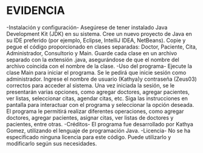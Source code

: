 # EVIDENCIA
-Instalación y configuración-
Asegúrese de tener instalado Java Development Kit (JDK) en su sistema.
Cree un nuevo proyecto de Java en su IDE preferido (por ejemplo, Eclipse, IntelliJ IDEA, NetBeans).
Copie y pegue el código proporcionado en clases separadas: Doctor, Paciente, Cita, Administrador, Consultorio y Main.
Guarde cada clase en un archivo separado con la extensión .java, asegurándose de que el nombre del archivo coincida con el nombre de la clase.
-Uso del programa-
Ejecute la clase Main para iniciar el programa.
Se le pedirá que inicie sesión como administrador.
Ingrese el nombre de usuario (Kathya)y contraseña (Zeus03) correctos para acceder al sistema.
Una vez iniciada la sesión, se le presentarán varias opciones, como agregar doctores, agregar pacientes, ver listas, seleccionar citas, agendar citas, etc.
Siga las instrucciones en pantalla para interactuar con el programa y seleccionar la opción deseada.
El programa le permitirá realizar diferentes operaciones, como agregar doctores, agregar pacientes, asignar citas, ver listas de doctores y pacientes, entre otras.
-Créditos-
El programa fue desarrollado por Kathya Gomez, utilizando el lenguaje de programación Java.
 -Licencia-
 No se ha especificado ninguna licencia para este código. Puede utilizarlo y modificarlo según sus necesidades. 
